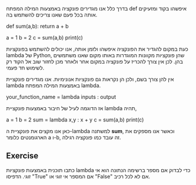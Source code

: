 בדרך כלל אנו מגדירים פונקציה באמצעות המילה המפתח def איפשהו בקוד ומזעיקים אותה בכל פעם שאנו צריכים להשתמש בה.

def sum(a,b):
    return a + b

a = 1
b = 2
c = sum(a,b)
print(c)

כעת במקום להגדיר את הפונקציה איפשהו ולזמן אותה, אנו יכולים להשתמש בפונקציות lambda של Python, שהן פונקציות מקוונות המוגדרות באותו מקום שאנו משתמשים בהן. לכן אין צורך להכריז על פונקציה במקום אחר ולאחר מכן לחזור שוב אל הקוד רק לשימוש חד פעמי.

אין להן צורך בשם, ולכן הן נקראות גם פונקציות אנונימיות. אנו מגדירים פונקציית lambda באמצעות המילה המפתח lambda.

your_function_name = lambda inputs : output

אז הדוגמה לעיל של חיבור באמצעות פונקציית lambda תהיה,

a = 1
b = 2
sum = lambda x,y : x + y
c = sum(a,b)
print(c)

כאן אנו מקצים את פונקציית ה-lambda למשתנה **sum**, וכאשר אנו מספקים את הארגומנטים כלומר a ו-b, זה עובד כמו פונקציה רגילה.

Exercise
--------
כתבו תוכנית באמצעות פונקציות lambda כדי לבדוק אם מספר ברשימה הנתונה הוא אי זוגי. הדפיסו "True" אם המספר אי זוגי או "False" אם לא לכל רכיב.
